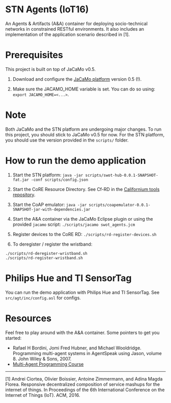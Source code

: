 # STN Agents (IoT16)

An Agents & Artifacts (A&A) container for deploying socio-technical networks in constrained RESTful environments. It also includes an implementation of the application scenario described in [1].

# Prerequisites

This project is built on top of JaCaMo v0.5.

1. Download and configure the [JaCaMo platform](http://jacamo.sourceforge.net/) version 0.5 (!).

2. Make sure the JACAMO_HOME variable is set. You can do so using: `export JACAMO_HOME=<...>`.

# Note

Both JaCaMo and the STN platform are undergoing major changes. To run this project, you should stick to JaCaMo v0.5 for now. For the STN platform, you should use the version provided in the `scripts/` folder. 

# How to run the demo application

1. Start the STN platform: `java -jar scripts/swot-hub-0.0.1-SNAPSHOT-fat.jar -conf scripts/config.json`

2. Start the CoRE Resource Directory. See Cf-RD in the [Californium tools repository](https://github.com/eclipse/californium.tools/).

3. Start the CoAP emulator: `java -jar scripts/coapemulator-0.0.1-SNAPSHOT-jar-with-dependencies.jar`

4. Start the A&A container via the JaCaMo Eclipse plugin or using the provided `jacamo` script: `./scripts/jacamo swot_agents.jcm`

5. Register devices to the CoRE RD: `./scripts/rd-register-devices.sh`

6. To deregister / register the wristband:

```
./scripts/rd-deregister-wristband.sh
./scripts/rd-register-wristband.sh
```

# Philips Hue and TI SensorTag

You can run the demo application with Philips Hue and TI SensorTag. See `src/agt/inc/config.asl` for configs.

# Resources

Feel free to play around with the A&A container. Some pointers to get you started:
- Rafael H Bordini, Jomi Fred Hubner, and Michael Wooldridge. Programming multi-agent systems in AgentSpeak using Jason, volume 8. John Wiley & Sons, 2007.
- [Multi-Agent Programming Course](http://www.emse.fr/~boissier/enseignement/maop16/) 


---

[1] Andrei Ciortea, Olivier Boissier, Antoine Zimmermann, and Adina Magda Florea. Responsive decentralized composition of service mashups for the internet of things. In Proceedings of the 6th International Conference on the Internet of Things (IoT). ACM, 2016.
